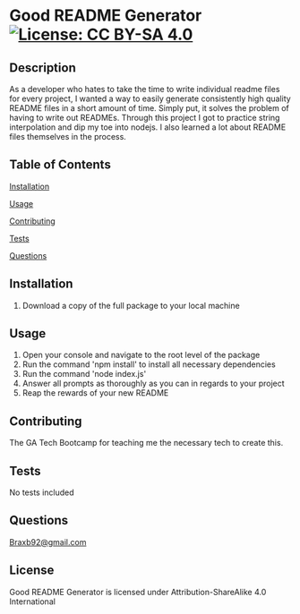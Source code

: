 # Good README Generator [![License: CC BY-SA 4.0](https://img.shields.io/badge/License-CC%20BY--SA%204.0-lightgrey.svg)](http://creativecommons.org/licenses/by-sa/4.0/)

## Description

As a developer who hates to take the time to write individual readme files for every project, I wanted a way to easily generate consistently high quality README files in a short amount of time.
Simply put, it solves the problem of having to write out READMEs.
Through this project I got to practice string interpolation and dip my toe into nodejs. I also learned a lot about README files themselves in the process.

## Table of Contents

[Installation](#Installation)

[Usage](#Usage)

[Contributing](#Contributing)

[Tests](#Tests)

[Questions](#Questions)

## Installation

<a id='Installation'></a>

1. Download a copy of the full package to your local machine

## Usage

<a id='Usage'></a>

1. Open your console and navigate to the root level of the package
2. Run the command 'npm install' to install all necessary dependencies
3. Run the command 'node index.js'
4. Answer all prompts as thoroughly as you can in regards to your project
5. Reap the rewards of your new README

## Contributing

<a id='Contributing'></a>

The GA Tech Bootcamp for teaching me the necessary tech to create this.

## Tests

<a id='Tests'></a>

No tests included

## Questions

<a id='Questions'></a>

Braxb92@gmail.com

## License

Good README Generator is licensed under Attribution-ShareAlike 4.0 International
